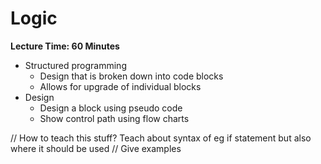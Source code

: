 # Logic

**Lecture Time: 60 Minutes**

* Structured programming
    * Design that is broken down into code blocks
    * Allows for upgrade of individual blocks
* Design
    * Design a block using pseudo code
    * Show control path using flow charts

// How to teach this stuff? Teach about syntax of eg if statement but also where it should be used
    // Give examples
